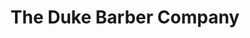 ---
title: "The Duke Barber Company"
url: /philadelphia/the-duke-barber-company/
shop: hairdresser
---